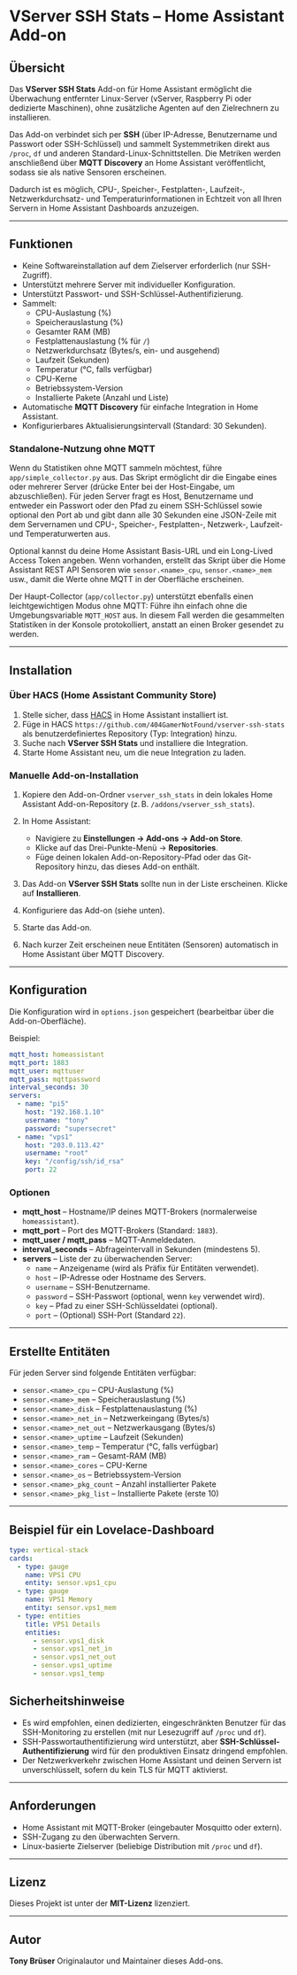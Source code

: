 # VServer SSH Stats – Home Assistant Add-on

## Übersicht
Das **VServer SSH Stats** Add-on für Home Assistant ermöglicht die Überwachung entfernter Linux-Server (vServer, Raspberry Pi oder dedizierte Maschinen), ohne zusätzliche Agenten auf den Zielrechnern zu installieren.

Das Add-on verbindet sich per **SSH** (über IP-Adresse, Benutzername und Passwort oder SSH-Schlüssel) und sammelt Systemmetriken direkt aus `/proc`, `df` und anderen Standard-Linux-Schnittstellen.
Die Metriken werden anschließend über **MQTT Discovery** an Home Assistant veröffentlicht, sodass sie als native Sensoren erscheinen.

Dadurch ist es möglich, CPU-, Speicher-, Festplatten-, Laufzeit-, Netzwerkdurchsatz- und Temperaturinformationen in Echtzeit von all Ihren Servern in Home Assistant Dashboards anzuzeigen.

---

## Funktionen
- Keine Softwareinstallation auf dem Zielserver erforderlich (nur SSH-Zugriff).
- Unterstützt mehrere Server mit individueller Konfiguration.
- Unterstützt Passwort- und SSH-Schlüssel-Authentifizierung.
- Sammelt:
  - CPU-Auslastung (%)
  - Speicherauslastung (%)
  - Gesamter RAM (MB)
  - Festplattenauslastung (% für `/`)
  - Netzwerkdurchsatz (Bytes/s, ein- und ausgehend)
  - Laufzeit (Sekunden)
  - Temperatur (°C, falls verfügbar)
  - CPU-Kerne
  - Betriebssystem-Version
  - Installierte Pakete (Anzahl und Liste)
- Automatische **MQTT Discovery** für einfache Integration in Home Assistant.
- Konfigurierbares Aktualisierungsintervall (Standard: 30 Sekunden).

### Standalone-Nutzung ohne MQTT

Wenn du Statistiken ohne MQTT sammeln möchtest, führe `app/simple_collector.py` aus. Das Skript ermöglicht dir die Eingabe eines oder mehrerer Server (drücke Enter bei der Host-Eingabe, um abzuschließen). Für jeden Server fragt es Host, Benutzername und entweder ein Passwort oder den Pfad zu einem SSH-Schlüssel sowie optional den Port ab und gibt dann alle 30 Sekunden eine JSON-Zeile mit dem Servernamen und CPU-, Speicher-, Festplatten-, Netzwerk-, Laufzeit- und Temperaturwerten aus.

Optional kannst du deine Home Assistant Basis-URL und ein Long-Lived Access Token angeben. Wenn vorhanden, erstellt das Skript über die Home Assistant REST API Sensoren wie `sensor.<name>_cpu`, `sensor.<name>_mem` usw., damit die Werte ohne MQTT in der Oberfläche erscheinen.

Der Haupt-Collector (`app/collector.py`) unterstützt ebenfalls einen leichtgewichtigen Modus ohne MQTT: Führe ihn einfach ohne die Umgebungsvariable `MQTT_HOST` aus. In diesem Fall werden die gesammelten Statistiken in der Konsole protokolliert, anstatt an einen Broker gesendet zu werden.

---

## Installation

### Über HACS (Home Assistant Community Store)
1. Stelle sicher, dass [HACS](https://hacs.xyz) in Home Assistant installiert ist.
2. Füge in HACS `https://github.com/404GamerNotFound/vserver-ssh-stats` als benutzerdefiniertes Repository (Typ: Integration) hinzu.
3. Suche nach **VServer SSH Stats** und installiere die Integration.
4. Starte Home Assistant neu, um die neue Integration zu laden.

### Manuelle Add-on-Installation
1. Kopiere den Add-on-Ordner `vserver_ssh_stats` in dein lokales Home Assistant Add-on-Repository (z. B. `/addons/vserver_ssh_stats`).

2. In Home Assistant:
   - Navigiere zu **Einstellungen → Add-ons → Add-on Store**.
   - Klicke auf das Drei-Punkte-Menü → **Repositories**.
   - Füge deinen lokalen Add-on-Repository-Pfad oder das Git-Repository hinzu, das dieses Add-on enthält.

3. Das Add-on **VServer SSH Stats** sollte nun in der Liste erscheinen. Klicke auf **Installieren**.

4. Konfiguriere das Add-on (siehe unten).

5. Starte das Add-on.

6. Nach kurzer Zeit erscheinen neue Entitäten (Sensoren) automatisch in Home Assistant über MQTT Discovery.

---

## Konfiguration

Die Konfiguration wird in `options.json` gespeichert (bearbeitbar über die Add-on-Oberfläche).

Beispiel:

```yaml
mqtt_host: homeassistant
mqtt_port: 1883
mqtt_user: mqttuser
mqtt_pass: mqttpassword
interval_seconds: 30
servers:
  - name: "pi5"
    host: "192.168.1.10"
    username: "tony"
    password: "supersecret"
  - name: "vps1"
    host: "203.0.113.42"
    username: "root"
    key: "/config/ssh/id_rsa"
    port: 22
```

### Optionen
- **mqtt_host** – Hostname/IP deines MQTT-Brokers (normalerweise `homeassistant`).
- **mqtt_port** – Port des MQTT-Brokers (Standard: `1883`).
- **mqtt_user / mqtt_pass** – MQTT-Anmeldedaten.
- **interval_seconds** – Abfrageintervall in Sekunden (mindestens 5).
- **servers** – Liste der zu überwachenden Server:
  - `name` – Anzeigename (wird als Präfix für Entitäten verwendet).
  - `host` – IP-Adresse oder Hostname des Servers.
  - `username` – SSH-Benutzername.
  - `password` – SSH-Passwort (optional, wenn `key` verwendet wird).
  - `key` – Pfad zu einer SSH-Schlüsseldatei (optional).
  - `port` – (Optional) SSH-Port (Standard `22`).

---

## Erstellte Entitäten

Für jeden Server sind folgende Entitäten verfügbar:

- `sensor.<name>_cpu` – CPU-Auslastung (%)
- `sensor.<name>_mem` – Speicherauslastung (%)
- `sensor.<name>_disk` – Festplattenauslastung (%)
- `sensor.<name>_net_in` – Netzwerkeingang (Bytes/s)
- `sensor.<name>_net_out` – Netzwerkausgang (Bytes/s)
- `sensor.<name>_uptime` – Laufzeit (Sekunden)
- `sensor.<name>_temp` – Temperatur (°C, falls verfügbar)
- `sensor.<name>_ram` – Gesamt-RAM (MB)
- `sensor.<name>_cores` – CPU-Kerne
- `sensor.<name>_os` – Betriebssystem-Version
- `sensor.<name>_pkg_count` – Anzahl installierter Pakete
- `sensor.<name>_pkg_list` – Installierte Pakete (erste 10)

---

## Beispiel für ein Lovelace-Dashboard

```yaml
type: vertical-stack
cards:
  - type: gauge
    name: VPS1 CPU
    entity: sensor.vps1_cpu
  - type: gauge
    name: VPS1 Memory
    entity: sensor.vps1_mem
  - type: entities
    title: VPS1 Details
    entities:
      - sensor.vps1_disk
      - sensor.vps1_net_in
      - sensor.vps1_net_out
      - sensor.vps1_uptime
      - sensor.vps1_temp
```

## Sicherheitshinweise
- Es wird empfohlen, einen dedizierten, eingeschränkten Benutzer für das SSH-Monitoring zu erstellen (mit nur Lesezugriff auf `/proc` und `df`).
- SSH-Passwortauthentifizierung wird unterstützt, aber **SSH-Schlüssel-Authentifizierung** wird für den produktiven Einsatz dringend empfohlen.
- Der Netzwerkverkehr zwischen Home Assistant und deinen Servern ist unverschlüsselt, sofern du kein TLS für MQTT aktivierst.

---

## Anforderungen
- Home Assistant mit MQTT-Broker (eingebauter Mosquitto oder extern).
- SSH-Zugang zu den überwachten Servern.
- Linux-basierte Zielserver (beliebige Distribution mit `/proc` und `df`).

---

## Lizenz
Dieses Projekt ist unter der **MIT-Lizenz** lizenziert.

---

## Autor
**Tony Brüser**
Originalautor und Maintainer dieses Add-ons.
